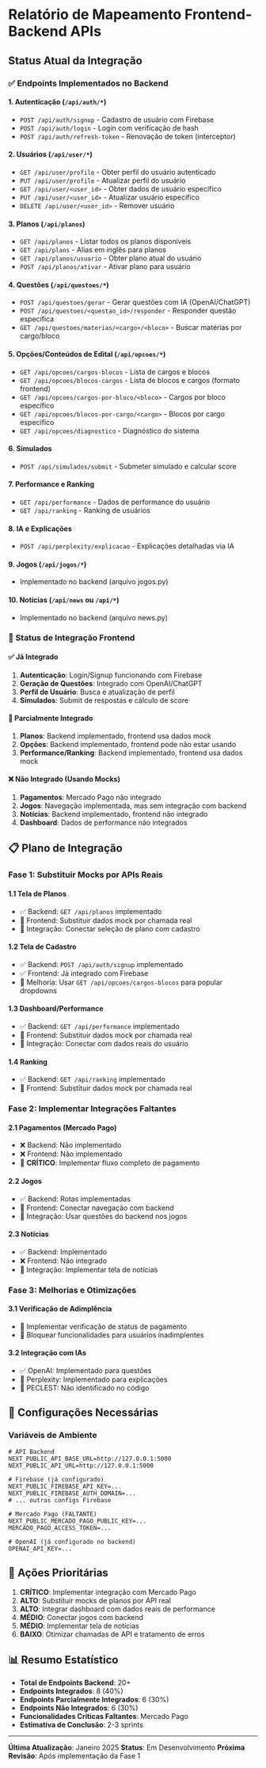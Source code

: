 # Relatório de Mapeamento Frontend-Backend APIs

## Status Atual da Integração

### ✅ Endpoints Implementados no Backend

#### 1. **Autenticação** (`/api/auth/*`)
- `POST /api/auth/signup` - Cadastro de usuário com Firebase
- `POST /api/auth/login` - Login com verificação de hash
- `POST /api/auth/refresh-token` - Renovação de token (interceptor)

#### 2. **Usuários** (`/api/user/*`)
- `GET /api/user/profile` - Obter perfil do usuário autenticado
- `PUT /api/user/profile` - Atualizar perfil do usuário
- `GET /api/user/<user_id>` - Obter dados de usuário específico
- `PUT /api/user/<user_id>` - Atualizar usuário específico
- `DELETE /api/user/<user_id>` - Remover usuário

#### 3. **Planos** (`/api/planos`)
- `GET /api/planos` - Listar todos os planos disponíveis
- `GET /api/plans` - Alias em inglês para planos
- `GET /api/planos/usuario` - Obter plano atual do usuário
- `POST /api/planos/ativar` - Ativar plano para usuário

#### 4. **Questões** (`/api/questoes/*`)
- `POST /api/questoes/gerar` - Gerar questões com IA (OpenAI/ChatGPT)
- `POST /api/questoes/<questao_id>/responder` - Responder questão específica
- `GET /api/questoes/materias/<cargo>/<bloco>` - Buscar matérias por cargo/bloco

#### 5. **Opções/Conteúdos de Edital** (`/api/opcoes/*`)
- `GET /api/opcoes/cargos-blocos` - Lista de cargos e blocos
- `GET /api/opcoes/blocos-cargos` - Lista de blocos e cargos (formato frontend)
- `GET /api/opcoes/cargos-por-bloco/<bloco>` - Cargos por bloco específico
- `GET /api/opcoes/blocos-por-cargo/<cargo>` - Blocos por cargo específico
- `GET /api/opcoes/diagnostico` - Diagnóstico do sistema

#### 6. **Simulados**
- `POST /api/simulados/submit` - Submeter simulado e calcular score

#### 7. **Performance e Ranking**
- `GET /api/performance` - Dados de performance do usuário
- `GET /api/ranking` - Ranking de usuários

#### 8. **IA e Explicações**
- `POST /api/perplexity/explicacao` - Explicações detalhadas via IA

#### 9. **Jogos** (`/api/jogos/*`)
- Implementado no backend (arquivo jogos.py)

#### 10. **Notícias** (`/api/news` ou `/api/*`)
- Implementado no backend (arquivo news.py)

### 🔄 Status de Integração Frontend

#### ✅ **Já Integrado**
1. **Autenticação**: Login/Signup funcionando com Firebase
2. **Geração de Questões**: Integrado com OpenAI/ChatGPT
3. **Perfil de Usuário**: Busca e atualização de perfil
4. **Simulados**: Submit de respostas e cálculo de score

#### 🚧 **Parcialmente Integrado**
1. **Planos**: Backend implementado, frontend usa dados mock
2. **Opções**: Backend implementado, frontend pode não estar usando
3. **Performance/Ranking**: Backend implementado, frontend usa dados mock

#### ❌ **Não Integrado (Usando Mocks)**
1. **Pagamentos**: Mercado Pago não integrado
2. **Jogos**: Navegação implementada, mas sem integração com backend
3. **Notícias**: Backend implementado, frontend não integrado
4. **Dashboard**: Dados de performance não integrados

## 📋 Plano de Integração

### Fase 1: Substituir Mocks por APIs Reais

#### 1.1 **Tela de Planos**
- ✅ Backend: `GET /api/planos` implementado
- 🔄 Frontend: Substituir dados mock por chamada real
- 🔄 Integração: Conectar seleção de plano com cadastro

#### 1.2 **Tela de Cadastro**
- ✅ Backend: `POST /api/auth/signup` implementado
- ✅ Frontend: Já integrado com Firebase
- 🔄 Melhoria: Usar `GET /api/opcoes/cargos-blocos` para popular dropdowns

#### 1.3 **Dashboard/Performance**
- ✅ Backend: `GET /api/performance` implementado
- 🔄 Frontend: Substituir dados mock por chamada real
- 🔄 Integração: Conectar com dados reais do usuário

#### 1.4 **Ranking**
- ✅ Backend: `GET /api/ranking` implementado
- 🔄 Frontend: Substituir dados mock por chamada real

### Fase 2: Implementar Integrações Faltantes

#### 2.1 **Pagamentos (Mercado Pago)**
- ❌ Backend: Não implementado
- ❌ Frontend: Não implementado
- 🚨 **CRÍTICO**: Implementar fluxo completo de pagamento

#### 2.2 **Jogos**
- ✅ Backend: Rotas implementadas
- 🔄 Frontend: Conectar navegação com backend
- 🔄 Integração: Usar questões do backend nos jogos

#### 2.3 **Notícias**
- ✅ Backend: Implementado
- ❌ Frontend: Não integrado
- 🔄 Integração: Implementar tela de notícias

### Fase 3: Melhorias e Otimizações

#### 3.1 **Verificação de Adimplência**
- 🔄 Implementar verificação de status de pagamento
- 🔄 Bloquear funcionalidades para usuários inadimplentes

#### 3.2 **Integração com IAs**
- ✅ OpenAI: Implementado para questões
- 🔄 Perplexity: Implementado para explicações
- 🔄 PECLEST: Não identificado no código

## 🔧 Configurações Necessárias

### Variáveis de Ambiente
```env
# API Backend
NEXT_PUBLIC_API_BASE_URL=http://127.0.0.1:5000
NEXT_PUBLIC_API_URL=http://127.0.0.1:5000

# Firebase (já configurado)
NEXT_PUBLIC_FIREBASE_API_KEY=...
NEXT_PUBLIC_FIREBASE_AUTH_DOMAIN=...
# ... outras configs Firebase

# Mercado Pago (FALTANTE)
NEXT_PUBLIC_MERCADO_PAGO_PUBLIC_KEY=...
MERCADO_PAGO_ACCESS_TOKEN=...

# OpenAI (já configurado no backend)
OPENAI_API_KEY=...
```

## 🚨 Ações Prioritárias

1. **CRÍTICO**: Implementar integração com Mercado Pago
2. **ALTO**: Substituir mocks de planos por API real
3. **ALTO**: Integrar dashboard com dados reais de performance
4. **MÉDIO**: Conectar jogos com backend
5. **MÉDIO**: Implementar tela de notícias
6. **BAIXO**: Otimizar chamadas de API e tratamento de erros

## 📊 Resumo Estatístico

- **Total de Endpoints Backend**: 20+
- **Endpoints Integrados**: 8 (40%)
- **Endpoints Parcialmente Integrados**: 6 (30%)
- **Endpoints Não Integrados**: 6 (30%)
- **Funcionalidades Críticas Faltantes**: Mercado Pago
- **Estimativa de Conclusão**: 2-3 sprints

---

**Última Atualização**: Janeiro 2025
**Status**: Em Desenvolvimento
**Próxima Revisão**: Após implementação da Fase 1